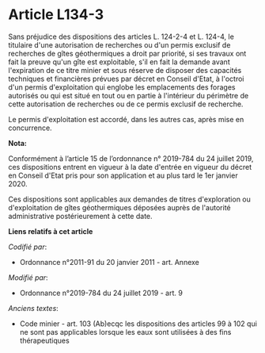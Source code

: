 # Article L134-3

Sans préjudice des dispositions des articles L. 124-2-4 et L. 124-4, le titulaire d'une autorisation de recherches ou d'un
permis exclusif de recherches de gîtes géothermiques a droit par priorité, si ses travaux ont fait la preuve qu'un gîte est
exploitable, s'il en fait la demande avant l'expiration de ce titre minier et sous réserve de disposer des capacités
techniques et financières prévues par décret en Conseil d'Etat, à l'octroi d'un permis d'exploitation qui englobe les
emplacements des forages autorisés ou qui est situé en tout ou en partie à l'intérieur du périmètre de cette autorisation de
recherches ou de ce permis exclusif de recherche.

Le permis d'exploitation est accordé, dans les autres cas, après mise en concurrence.

**Nota:**

Conformément à l’article 15 de l’ordonnance n° 2019-784 du 24 juillet 2019, ces dispositions entrent en vigueur à la date
d'entrée en vigueur du décret en Conseil d'Etat pris pour son application et au plus tard le 1er janvier 2020.

Ces dispositions sont applicables aux demandes de titres d'exploration ou d'exploitation de gîtes géothermiques déposées
auprès de l'autorité administrative postérieurement à cette date.

**Liens relatifs à cet article**

_Codifié par_:

  - Ordonnance n°2011-91 du 20 janvier 2011 - art. Annexe

_Modifié par_:

  - Ordonnance n°2019-784 du 24 juillet 2019 - art. 9

_Anciens textes_:

  - Code minier - art. 103 (Ab)ecqc les dispositions des articles 99 à 102 qui ne sont pas applicables lorsque les eaux sont utilisées à des fins thérapeutiques
